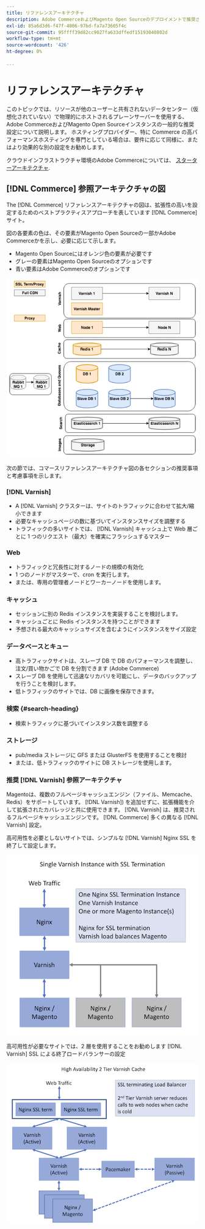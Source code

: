 ```yaml
---
title: リファレンスアーキテクチャ
description: Adobe CommerceおよびMagento Open Sourceのデプロイメントで推奨されるリファレンスアーキテクチャの図を確認します。
exl-id: 85a6d3d6-f47f-4806-97bd-fa7a73605f4c
source-git-commit: 95ffff39d82cc9027fa633dffedf15193040802d
workflow-type: tm+mt
source-wordcount: '426'
ht-degree: 0%

---
```


# リファレンスアーキテクチャ

このトピックでは、リソースが他のユーザーと共有されないデータセンター（仮想化されていない）で物理的にホストされるプレーンサーバーを使用する、Adobe CommerceおよびMagento Open Sourceインスタンスの一般的な推奨設定について説明します。 ホスティングプロバイダー、特に Commerce の高パフォーマンスホスティングを専門としている場合は、要件に応じて同様に、またはより効果的な別の設定をお勧めします。

クラウドインフラストラクチャ環境のAdobe Commerceについては、 [スターターアーキテクチャ](https://devdocs.magento.com/cloud/architecture/starter-architecture.html).

## [!DNL Commerce] 参照アーキテクチャの図

The [!DNL Commerce] リファレンスアーキテクチャの図は、拡張性の高いを設定するためのベストプラクティスアプローチを表しています [!DNL Commerce] サイト。

図の各要素の色は、その要素がMagento Open Sourceの一部かAdobe Commerceかを示し、必要に応じて示します。

* Magento Open Sourceにはオレンジ色の要素が必要です
* グレーの要素はMagento Open Sourceのオプションです
* 青い要素はAdobe Commerceのオプションです

![コマースリファレンスのアーキテクチャ図](../assets/performance/images/ref-architecture-2.3.png)

次の節では、コマースリファレンスアーキテクチャ図の各セクションの推奨事項と考慮事項を示します。

### [!DNL Varnish]

* A [!DNL Varnish] クラスターは、サイトのトラフィックに合わせて拡大/縮小できます
* 必要なキャッシュページの数に基づいてインスタンスサイズを調整する
* トラフィックの多いサイトでは、 [!DNL Varnish] キャッシュ上で Web 層ごとに 1 つのリクエスト（最大）を確実にフラッシュするマスター

### Web

* トラフィックと冗長性に対するノードの規模の有効化
* 1 つのノードがマスターで、cron を実行します。
* または、専用の管理者ノードとワーカーノードを使用します。

### キャッシュ

* セッションに別の Redis インスタンスを実装することを検討します。
* キャッシュごとに Redis インスタンスを持つことができます
* 予想される最大のキャッシュサイズを含むようにインスタンスをサイズ設定

### データベースとキュー

* 高トラフィックサイトは、スレーブ DB で DB のパフォーマンスを調整し、注文/買い物かごで DB を分割できます (Adobe Commerce)
* スレーブ DB を使用して迅速なリカバリを可能にし、データのバックアップを行うことを検討します。
* 低トラフィックのサイトでは、DB に画像を保存できます。

### 検索 {#search-heading}

* 検索トラフィックに基づいてインスタンス数を調整する

### ストレージ

* pub/media ストレージに GFS または GlusterFS を使用することを検討
* または、低トラフィックのサイトに DB ストレージを使用します。

### 推奨 [!DNL Varnish] 参照アーキテクチャ

Magentoは、複数のフルページキャッシュエンジン（ファイル、Memcache、Redis）をサポートしています。 [!DNL Varnish]) を追加せずに、拡張機能を介して拡張されたカバレッジと共に使用できます。 [!DNL Varnish] は、推奨されるフルページキャッシュエンジンです。  [!DNL Commerce] 多くの異なる [!DNL Varnish] 設定。

高可用性を必要としないサイトでは、シンプルな [!DNL Varnish] Nginx SSL を終了して設定します。

![シンプル [!DNL Varnish] SSL 終了を使用した設定](../assets/performance/images/single-varnish-with-ssl-termination.png)

高可用性が必要なサイトでは、2 層を使用することをお勧めします [!DNL Varnish] SSL による終了ロードバランサーの設定

![高可用性の 2 層 [!DNL Varnish] SSL によるロードバランサーの終了を使用した設定](../assets/performance/images/ha-2-tier-varnish-with-ssl-term-load-balancer.png)
